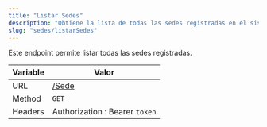 ```yaml
---
title: "Listar Sedes"
description: "Obtiene la lista de todas las sedes registradas en el sistema."
slug: "sedes/listarSedes"
---
```


Este endpoint permite listar todas las sedes registradas.

| Variable | Valor                          |
| -------- | ------------------------------ |
| URL      | [/Sede](/Sede)                 |
| Method   | `GET`                          |
| Headers  | Authorization : Bearer `token` |
